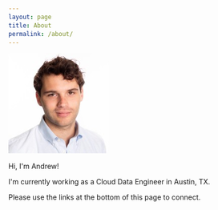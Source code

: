 ```yaml
---
layout: page
title: About
permalink: /about/
---
```


![profile photo](/img/profile.jfif)

Hi, I'm Andrew!

I'm currently working as a Cloud Data Engineer in Austin, TX. 

Please use the links at the bottom of this page to connect.